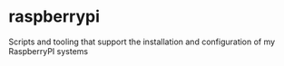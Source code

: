 # raspberrypi
Scripts and tooling that support the installation and configuration of my RaspberryPI systems
